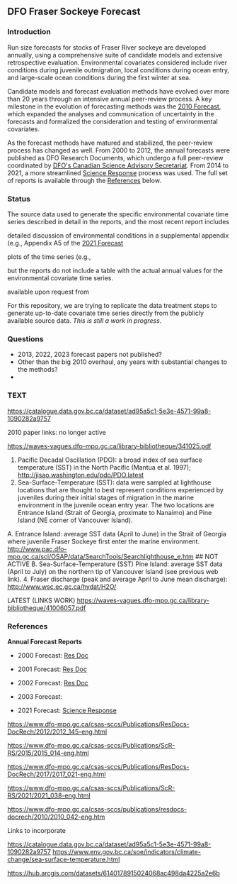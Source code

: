 ## DFO Fraser Sockeye Forecast

### Introduction

Run size forecasts for stocks of Fraser River sockeye are developed annually, using a comprehensive suite of candidate models and extensive retrospective evaluation. Environmental covariates considered include river conditions during juvenile outmigration, local conditions during ocean entry, and large-scale ocean conditions during the first winter at sea.

Candidate models and forecast evaluation methods have evolved over more than 20 years through an intensive annual peer-review process. A key milestone in the evolution of forecasting methods was the 
[2010 Forecast](https://waves-vagues.dfo-mpo.gc.ca/library-bibliotheque/341025.pdf), which expanded the analyses and communication of uncertainty in the forecasts and formalized the consideration and testing of environmental covariates.

As the forecast methods have matured and stabilized, the peer-review process has changed as well. From 2000 to 2012, the annual forecasts were published as DFO Research Documents, which undergo a full peer-review coordinated by [DFO's Canadian Science Advisory Secretariat](https://www.dfo-mpo.gc.ca/csas-sccs/process-processus/srp-prs-eng.htm). From 2014 to 2021, a more streamlined [Science Response](https://www.dfo-mpo.gc.ca/csas-sccs/process-processus/srp-prs-eng.htm) process was used. The full set of reports is available through the [References](#References) below.



### Status

The source data used to generate the specific environmental covariate time series described in detail in the reports, and the most recent report includes

detailed discussion of environmental conditions in a supplemental appendix (e.g., Appendix A5 of the [2021 Forecast](https://waves-vagues.dfo-mpo.gc.ca/library-bibliotheque/41006057.pdf)

plots of the time series (e.g., 

but the reports do not include a table with the actual annual values for the environmental covariate time series.

available upon request from 


For this repository, we are trying to replicate the data treatment steps to generate up-to-date covariate time series directly from the publicly available source data. *This is still a work in progress*.

### Questions

* 2013, 2022, 2023 forecast papers not published?
* Other than the big 2010 overhaul, any years with substantial changes to the methods?
* 


### TEXT


https://catalogue.data.gov.bc.ca/dataset/ad95a5c1-5e3e-4571-99a8-1090282a9757



2010 paper links: no longer active

https://waves-vagues.dfo-mpo.gc.ca/library-bibliotheque/341025.pdf

1. Pacific Decadal Oscillation (PDO): a broad index of sea surface temperature (SST) in the
North Pacific (Mantua et al. 1997); http://jisao.washington.edu/pdo/PDO.latest
2. Sea-Surface-Temperature (SST): data were sampled at lighthouse locations that are
thought to best represent conditions experienced by juveniles during their initial stages of
migration in the marine environment in the juvenile ocean entry year. The two locations are
Entrance Island (Strait of Georgia, proximate to Nanaimo) and Pine Island (NE corner of
Vancouver Island).

A. Entrance Island: average SST data (April to June) in the Strait of Georgia where
juvenile Fraser Sockeye first enter the marine environment.
http://www.pac.dfo-mpo.gc.ca/sci/OSAP/data/SearchTools/Searchlighthouse_e.htm   ## NOT ACTIVE
B. Sea-Surface-Temperature (SST) Pine Island: average SST data (April to July) on
the northern tip of Vancouver Island (see previous web link).
4. Fraser discharge (peak and average April to June mean discharge):
http://www.wsc.ec.gc.ca/hydat/H2O/


LATEST (LINKS WORK)
https://waves-vagues.dfo-mpo.gc.ca/library-bibliotheque/41006057.pdf




### References

**Annual Forecast Reports**

* 2000 Forecast: [Res Doc](https://waves-vagues.dfo-mpo.gc.ca/library-bibliotheque/249501.pdf)
* 2001 Forecast: [Res Doc](https://waves-vagues.dfo-mpo.gc.ca/library-bibliotheque/256496.pdf)
* 2002 Forecast: [Res Doc](https://waves-vagues.dfo-mpo.gc.ca/library-bibliotheque/270590.pdf)
* 2003 Forecast:

* 2021 Forecast: [Science Response](https://waves-vagues.dfo-mpo.gc.ca/library-bibliotheque/41006057.pdf)



https://www.dfo-mpo.gc.ca/csas-sccs/Publications/ResDocs-DocRech/2012/2012_145-eng.html

https://www.dfo-mpo.gc.ca/csas-sccs/Publications/ScR-RS/2015/2015_014-eng.html

https://www.dfo-mpo.gc.ca/csas-sccs/Publications/ResDocs-DocRech/2017/2017_021-eng.html

https://www.dfo-mpo.gc.ca/csas-sccs/Publications/ScR-RS/2021/2021_038-eng.html

https://www.dfo-mpo.gc.ca/csas-sccs/publications/resdocs-docrech/2010/2010_042-eng.htm


Links to incorporate

https://catalogue.data.gov.bc.ca/dataset/ad95a5c1-5e3e-4571-99a8-1090282a9757
https://www.env.gov.bc.ca/soe/indicators/climate-change/sea-surface-temperature.html


https://hub.arcgis.com/datasets/6140178915024068ac498da4225a2e6b